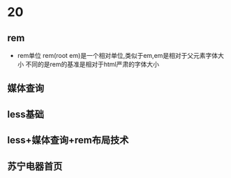 # 20
## rem
+ rem单位
    rem(root em)是一个相对单位,类似于em,em是相对于父元素字体大小
    不同的是rem的基准是相对于html严肃的字体大小
    
## 媒体查询

## less基础

## less+媒体查询+rem布局技术

## 苏宁电器首页